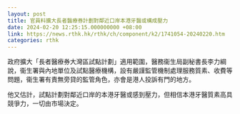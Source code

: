```yaml
---
layout: post
title: 官員料擴大長者醫療券計劃對鄰近口岸本港牙醫或構成壓力
date: 2024-02-20 12:25:15.000000000 +08:00
link: https://news.rthk.hk/rthk/ch/component/k2/1741054-20240220.htm
categories: rthk
---
```


政府擴大「長者醫療券大灣區試點計劃」適用範圍，醫務衞生局副秘書長李力綱說，衞生署與內地單位及試點醫療機構，設有嚴謹監管機制處理服務質素、收費等問題，衞生署有責無旁貸的監管角色，亦會是港人投訴有門的地方。

他又估計，試點計劃對鄰近口岸的本港牙醫或感到壓力，但相信本港牙醫質素高具競爭力，一切由市場決定。

